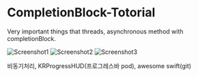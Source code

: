 # CompletionBlock-Totorial
Very important things that threads, asynchronous method with completionBlock.

![Screenshot1](https://github.com/iOS-Xcode/CompletionBlock-Totorial/tree/main/CompletionBlock-Totorial/screenshot1.png?raw=true "screenshot1")
![Screenshot2](https://github.com/iOS-Xcode/CompletionBlock-Totorial/tree/main/CompletionBlock-Totorial/screenshot2.png?raw=true "screenshot2")
![Screenshot3](https://github.com/iOS-Xcode/CompletionBlock-Totorial/tree/main/CompletionBlock-Totorial/screenshot3.png?raw=true "screenshot3")

비동기처리, KRProgressHUD(프로그레스바 pod), awesome swift(git)

